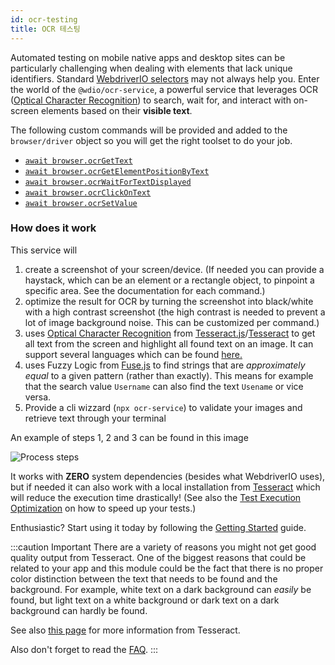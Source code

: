 ```yaml
---
id: ocr-testing
title: OCR 테스팅
---
```


Automated testing on mobile native apps and desktop sites can be particularly challenging when dealing with elements that lack unique identifiers. Standard [WebdriverIO selectors](https://webdriver.io/docs/selectors) may not always help you. Enter the world of the `@wdio/ocr-service`, a powerful service that leverages OCR ([Optical Character Recognition](https://en.wikipedia.org/wiki/Optical_character_recognition)) to search, wait for, and interact with on-screen elements based on their **visible text**.

The following custom commands will be provided and added to the `browser/driver` object so you will get the right toolset to do your job.

-   [`await browser.ocrGetText`](./ocr-get-text.md)
-   [`await browser.ocrGetElementPositionByText`](./ocr-get-element-position-by-text.md)
-   [`await browser.ocrWaitForTextDisplayed`](./ocr-wait-for-text-displayed.md)
-   [`await browser.ocrClickOnText`](./ocr-click-on-text.md)
-   [`await browser.ocrSetValue`](./ocr-set-value.md)

### How does it work

This service will

1. create a screenshot of your screen/device. (If needed you can provide a haystack, which can be an element or a rectangle object, to pinpoint a specific area. See the documentation for each command.)
1. optimize the result for OCR by turning the screenshot into black/white with a high contrast screenshot (the high contrast is needed to prevent a lot of image background noise. This can be customized per command.)
1. uses [Optical Character Recognition](https://en.wikipedia.org/wiki/Optical_character_recognition) from [Tesseract.js](https://github.com/naptha/tesseract.js)/[Tesseract](https://github.com/tesseract-ocr/tesseract) to get all text from the screen and highlight all found text on an image. It can support several languages which can be found [here.](https://tesseract-ocr.github.io/tessdoc/Data-Files-in-different-versions.html)
1. uses Fuzzy Logic from [Fuse.js](https://fusejs.io/) to find strings that are _approximately equal_ to a given pattern (rather than exactly). This means for example that the search value `Username` can also find the text `Usename` or vice versa.
1. Provide a cli wizzard (`npx ocr-service`) to validate your images and retrieve text through your terminal

An example of steps 1, 2 and 3 can be found in this image

![Process steps](/img/ocr/processing-steps.jpg)

It works with **ZERO** system dependencies (besides what WebdriverIO uses), but if needed it can also work with a local installation from [Tesseract](https://tesseract-ocr.github.io/tessdoc/) which will reduce the execution time drastically! (See also the [Test Execution Optimization](#test-execution-optimization) on how to speed up your tests.)

Enthusiastic? Start using it today by following the [Getting Started](./getting-started) guide.

:::caution Important
There are a variety of reasons you might not get good quality output from Tesseract. One of the biggest reasons that could be related to your app and this module could be the fact that there is no proper color distinction between the text that needs to be found and the background. For example, white text on a dark background can _easily_ be found, but light text on a white background or dark text on a dark background can hardly be found.

See also [this page](https://tesseract-ocr.github.io/tessdoc/ImproveQuality) for more information from Tesseract.

Also don't forget to read the [FAQ](./ocr-faq).
:::